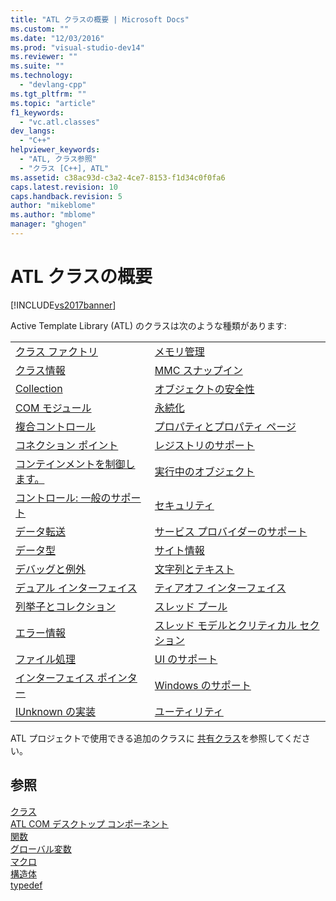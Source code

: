```yaml
---
title: "ATL クラスの概要 | Microsoft Docs"
ms.custom: ""
ms.date: "12/03/2016"
ms.prod: "visual-studio-dev14"
ms.reviewer: ""
ms.suite: ""
ms.technology: 
  - "devlang-cpp"
ms.tgt_pltfrm: ""
ms.topic: "article"
f1_keywords: 
  - "vc.atl.classes"
dev_langs: 
  - "C++"
helpviewer_keywords: 
  - "ATL, クラス参照"
  - "クラス [C++], ATL"
ms.assetid: c38ac93d-c3a2-4ce7-8153-f1d34c0f0fa6
caps.latest.revision: 10
caps.handback.revision: 5
author: "mikeblome"
ms.author: "mblome"
manager: "ghogen"
---
```

# ATL クラスの概要
[!INCLUDE[vs2017banner](../assembler/inline/includes/vs2017banner.md)]

Active Template Library \(ATL\) のクラスは次のような種類があります:  
  
|||  
|-|-|  
|[クラス ファクトリ](../Topic/Class%20Factories%20Classes.md)|[メモリ管理](../atl/memory-management-classes.md)|  
|[クラス情報](../atl/class-information-classes.md)|[MMC スナップイン](../atl/mmc-snap-in-classes.md)|  
|[Collection](../Topic/Collection%20Classes.md)|[オブジェクトの安全性](../atl/object-safety-classes.md)|  
|[COM モジュール](../atl/com-modules-classes.md)|[永続化](../atl/persistence-classes.md)|  
|[複合コントロール](../atl/composite-controls-classes.md)|[プロパティとプロパティ ページ](../atl/properties-and-property-pages-classes.md)|  
|[コネクション ポイント](../atl/connection-points-classes.md)|[レジストリのサポート](../atl/registry-support-classes.md)|  
|[コンテインメントを制御します。](../atl/control-containment-classes.md)|[実行中のオブジェクト](../atl/running-objects-classes.md)|  
|[コントロール: 一般のサポート](../atl/controls-general-support-classes.md)|[セキュリティ](../Topic/Security%20Classes.md)|  
|[データ転送](../atl/data-transfer-classes.md)|[サービス プロバイダーのサポート](../Topic/Service%20Provider%20Support%20Classes.md)|  
|[データ型](../atl/data-types-classes.md)|[サイト情報](../atl/site-information-classes.md)|  
|[デバッグと例外](../atl/debugging-and-exceptions-classes.md)|[文字列とテキスト](../Topic/String%20and%20Text%20Classes.md)|  
|[デュアル インターフェイス](../atl/dual-interfaces-classes.md)|[ティアオフ インターフェイス](../atl/tear-off-interfaces-classes.md)|  
|[列挙子とコレクション](../atl/enumerators-and-collections-classes.md)|[スレッド プール](../atl/thread-pooling-classes.md)|  
|[エラー情報](../atl/error-information-classes.md)|[スレッド モデルとクリティカル セクション](../atl/threading-models-and-critical-sections-classes.md)|  
|[ファイル処理](../atl/file-handling-classes.md)|[UI のサポート](../Topic/UI%20Support%20Classes.md)|  
|[インターフェイス ポインター](../atl/interface-pointers-classes.md)|[Windows のサポート](../atl/windows-support-classes.md)|  
|[IUnknown の実装](../Topic/IUnknown%20Implementation%20Classes.md)|[ユーティリティ](../atl/utility-classes.md)|  
  
 ATL プロジェクトで使用できる追加のクラスに [共有クラス](../atl-mfc-shared/atl-mfc-shared-classes.md)を参照してください。  
  
## 参照  
 [クラス](../atl/reference/atl-classes.md)   
 [ATL COM デスクトップ コンポーネント](../atl/atl-com-desktop-components.md)   
 [関数](../atl/reference/atl-functions.md)   
 [グローバル変数](../Topic/ATL%20Global%20Variables.md)   
 [マクロ](../atl/reference/atl-macros.md)   
 [構造体](../atl/reference/atl-structures.md)   
 [typedef](../atl/reference/atl-typedefs.md)